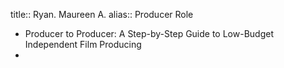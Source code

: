 title:: Ryan. Maureen A.
alias:: Producer Role
- Producer to Producer: A Step-by-Step Guide to Low-Budget Independent Film Producing
-